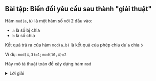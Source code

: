 ## Bài tập: Biến đổi yêu cầu sau thành "giải thuật"

Hàm `mod(a,b)` là một hàm số với 2 đầu vào:
* `a` là số bị chia
* `b` là số chia
  
Kết quả trả ra của hàm `mod(a,b)` là kết quả của phép chia dư `a` chia `b`

Ví dụ: `mod(4,3)=1`; `mod(10,4)=2`

Hãy mô tả thuật toán để xây dựng hàm `mod`

<details>
<summary>Lời giải</summary>

### Bước 1: Xác định đầu vào
| Tên đầu vào | Ký hiệu | Kiểu dữ liệu |
|-------------|---------|--------------|

### Bưới cuối cùng: Xác định đầu ra
| Tên đầu ra | Ký hiệu | Kiểu dữ liệu |
|------------|---------|--------------|

</details>